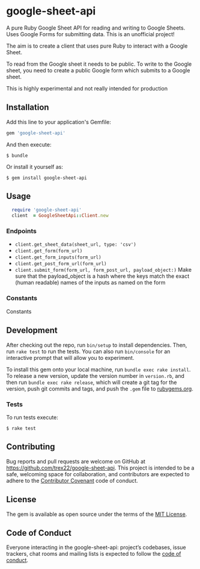 # google-sheet-api
A pure Ruby Google Sheet API for reading and writing to Google Sheets. Uses Google Forms for submitting data.
This is an unofficial project!

The aim is to create a client that uses pure Ruby to interact with a Google Sheet.

To read from the Google sheet it needs to be public.
To write to the Google sheet, you need to create a public Google form which submits to a Google sheet.

This is highly experimental and not really intended for production

## Installation

Add this line to your application's Gemfile:

```ruby
gem 'google-sheet-api'
```

And then execute:

    $ bundle

Or install it yourself as:

    $ gem install google-sheet-api

## Usage

```ruby
  require 'google-sheet-api'
  client  = GoogleSheetApi::Client.new
```

### Endpoints
- `client.get_sheet_data(sheet_url, type: 'csv')`
- `client.get_form(form_url)`
- `client.get_form_inputs(form_url)`
- `client.get_post_form_url(form_url)`
- `client.submit_form(form_url, form_post_url, payload_object:)`
Make sure that the payload_object is a hash where the keys match the exact (human readable) names of the inputs as named on the form

### Constants
  Constants

## Development

After checking out the repo, run `bin/setup` to install dependencies. Then, run `rake test` to run the tests. You can also run `bin/console` for an interactive prompt that will allow you to experiment.

To install this gem onto your local machine, run `bundle exec rake install`. To release a new version, update the version number in `version.rb`, and then run `bundle exec rake release`, which will create a git tag for the version, push git commits and tags, and push the `.gem` file to [rubygems.org](https://rubygems.org).

### Tests
To run tests execute:

    $ rake test

## Contributing

Bug reports and pull requests are welcome on GitHub at https://github.com/trex22/google-sheet-api. This project is intended to be a safe, welcoming space for collaboration, and contributors are expected to adhere to the [Contributor Covenant](http://contributor-covenant.org) code of conduct.

## License

The gem is available as open source under the terms of the [MIT License](https://opensource.org/licenses/MIT).

## Code of Conduct

Everyone interacting in the google-sheet-api: project’s codebases, issue trackers, chat rooms and mailing lists is expected to follow the [code of conduct](https://github.com/trex22/google-sheet-api/blob/master/CODE_OF_CONDUCT.md).
